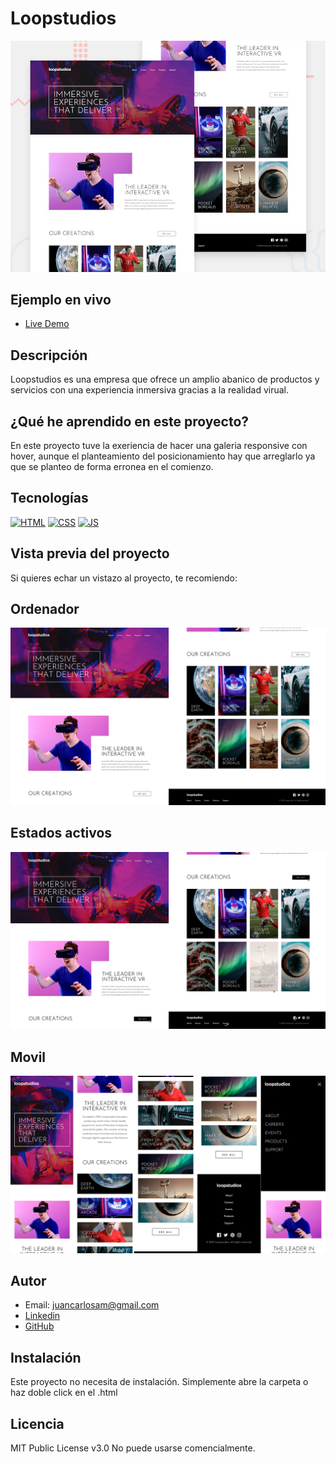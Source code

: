 # Loopstudios

![Imagen del proyecto](https://raw.githubusercontent.com/JuanCarlosAlo/loopstudios/main/docs/assets/loop-desktop.jpeg)

## Ejemplo en vivo

- [Live Demo](https://github.com/JuanCarlosAlo/loopstudios)

## Descripción 

Loopstudios es una empresa que ofrece un amplio abanico de productos y servicios con una experiencia inmersiva gracias a la realidad virual.

## ¿Qué he aprendido en este proyecto? 

En este proyecto tuve la exeriencia de hacer una galeria responsive con hover, aunque el planteamiento del posicionamiento hay que arreglarlo ya que se planteo de forma erronea en el comienzo.

## Tecnologías 

<!-- Iconos sacados de: https://github.com/hendrasob/badges/blob/master/README.md y https://github.com/alexandresanlim/Badges4-README.md-Profile -->

[![HTML](https://img.shields.io/badge/HTML5-E34F26?style=for-the-badge&logo=html5&logoColor=white)](https://es.wikipedia.org/wiki/HTML5)
[![CSS](https://img.shields.io/badge/CSS3-1572B6?style=for-the-badge&logo=css3&logoColor=white)](https://es.wikipedia.org/wiki/CSS)
[![JS](https://img.shields.io/badge/JavaScript-F7DF1E?style=for-the-badge&logo=javascript&logoColor=black)](https://es.wikipedia.org/wiki/JavaScript)

## Vista previa del proyecto

Si quieres echar un vistazo al proyecto, te recomiendo:

## Ordenador

![Captura del proyecto](https://raw.githubusercontent.com/JuanCarlosAlo/loopstudios/main/docs/assets/images/read-me-img-1.jpg)

## Estados activos

![Captura del proyecto](https://raw.githubusercontent.com/JuanCarlosAlo/loopstudios/main/docs/assets/images/read-me-img-2.jpg)

## Movil

![Captura del proyecto](https://raw.githubusercontent.com/JuanCarlosAlo/loopstudios/main/docs/assets/images/read-me-img-3.jpg)

## Autor 


- Email: juancarlosam@gmail.com
- [Linkedin](https://www.linkedin.com/in/juan-carlos-alonso-966280166/)
- [GitHub]([https://github.com/JuanCarlosAlo)

## Instalación

Este proyecto no necesita de instalación. Simplemente abre la carpeta o haz doble click en el .html

## Licencia 

MIT Public License v3.0
No puede usarse comencialmente.
